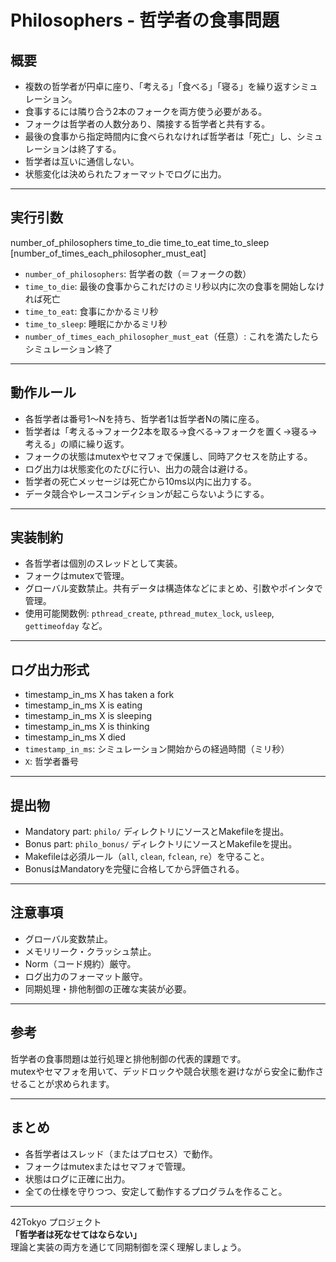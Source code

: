# Philosophers - 哲学者の食事問題

## 概要

- 複数の哲学者が円卓に座り、「考える」「食べる」「寝る」を繰り返すシミュレーション。
- 食事するには隣り合う2本のフォークを両方使う必要がある。
- フォークは哲学者の人数分あり、隣接する哲学者と共有する。
- 最後の食事から指定時間内に食べられなければ哲学者は「死亡」し、シミュレーションは終了する。
- 哲学者は互いに通信しない。
- 状態変化は決められたフォーマットでログに出力。

---

## 実行引数

number_of_philosophers time_to_die time_to_eat time_to_sleep [number_of_times_each_philosopher_must_eat]
- `number_of_philosophers`: 哲学者の数（＝フォークの数）
- `time_to_die`: 最後の食事からこれだけのミリ秒以内に次の食事を開始しなければ死亡
- `time_to_eat`: 食事にかかるミリ秒
- `time_to_sleep`: 睡眠にかかるミリ秒
- `number_of_times_each_philosopher_must_eat`（任意）: これを満たしたらシミュレーション終了

---

## 動作ルール

- 各哲学者は番号1〜Nを持ち、哲学者1は哲学者Nの隣に座る。
- 哲学者は「考える→フォーク2本を取る→食べる→フォークを置く→寝る→考える」の順に繰り返す。
- フォークの状態はmutexやセマフォで保護し、同時アクセスを防止する。
- ログ出力は状態変化のたびに行い、出力の競合は避ける。
- 哲学者の死亡メッセージは死亡から10ms以内に出力する。
- データ競合やレースコンディションが起こらないようにする。

---

## 実装制約

- 各哲学者は個別のスレッドとして実装。
- フォークはmutexで管理。
- グローバル変数禁止。共有データは構造体などにまとめ、引数やポインタで管理。
- 使用可能関数例: `pthread_create`, `pthread_mutex_lock`, `usleep`, `gettimeofday` など。


---

## ログ出力形式

- timestamp_in_ms X has taken a fork
- timestamp_in_ms X is eating
- timestamp_in_ms X is sleeping
- timestamp_in_ms X is thinking
- timestamp_in_ms X died
- `timestamp_in_ms`: シミュレーション開始からの経過時間（ミリ秒）
- `X`: 哲学者番号

---

## 提出物

- Mandatory part: `philo/` ディレクトリにソースとMakefileを提出。
- Bonus part: `philo_bonus/` ディレクトリにソースとMakefileを提出。
- Makefileは必須ルール（`all`, `clean`, `fclean`, `re`）を守ること。
- BonusはMandatoryを完璧に合格してから評価される。

---

## 注意事項

- グローバル変数禁止。
- メモリリーク・クラッシュ禁止。
- Norm（コード規約）厳守。
- ログ出力のフォーマット厳守。
- 同期処理・排他制御の正確な実装が必要。

---

## 参考

哲学者の食事問題は並行処理と排他制御の代表的課題です。  
mutexやセマフォを用いて、デッドロックや競合状態を避けながら安全に動作させることが求められます。

---

## まとめ

- 各哲学者はスレッド（またはプロセス）で動作。
- フォークはmutexまたはセマフォで管理。
- 状態はログに正確に出力。
- 全ての仕様を守りつつ、安定して動作するプログラムを作ること。

---

42Tokyo プロジェクト  
**「哲学者は死なせてはならない」**  
理論と実装の両方を通じて同期制御を深く理解しましょう。

